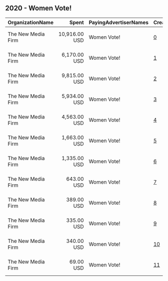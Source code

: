 ## 2020 - Women Vote! 
|OrganizationName|Spent|PayingAdvertiserNames|CreativeUrls|Impressions|Genders|AgeBrackets|CountryCodes|BillingAddresses|CandidateBallotInformation|
|:---|---:|:---|:---|---:|:---|:---|:---|:---|:---|
|The New Media Firm|10,916.00 USD|Women Vote!|[0](https://www.snap.com/political-ads/asset/832aa8e0bf02a312784924bc03dcdbd22640b900dd6f96627bba745649b8366a?mediaType=mp4)|1,002,895|FEMALE|18+|united states|"1730 Rhode Island Ave, NW Ste 213,Washington,20036,US"|Women Vote|
|The New Media Firm|6,170.00 USD|Women Vote!|[1](https://www.snap.com/political-ads/asset/418f37b8488c18d2f1ed3eabf3d4f5b98bbc7ab47e2e327ee93509854e0e0f0b?mediaType=mp4)|635,473|MALE|18+|united states|"1730 Rhode Island Ave, NW Ste 213,Washington,20036,US"|Women Vote|
|The New Media Firm|9,815.00 USD|Women Vote!|[2](https://www.snap.com/political-ads/asset/418f37b8488c18d2f1ed3eabf3d4f5b98bbc7ab47e2e327ee93509854e0e0f0b?mediaType=mp4)|594,161|FEMALE|18+|united states|"1730 Rhode Island Ave, NW Ste 213,Washington,20036,US"|Women Vote|
|The New Media Firm|5,934.00 USD|Women Vote!|[3](https://www.snap.com/political-ads/asset/5272fd6b64dcf254c3e79836f901881c6b599daab70d4f271ba27ffeb8380a78?mediaType=mp4)|478,042|FEMALE|18+|united states|"1730 Rhode Island Ave, NW Ste 213,Washington,20036,US"|Women Vote|
|The New Media Firm|4,563.00 USD|Women Vote!|[4](https://www.snap.com/political-ads/asset/5272fd6b64dcf254c3e79836f901881c6b599daab70d4f271ba27ffeb8380a78?mediaType=mp4)|431,126|MALE|18+|united states|"1730 Rhode Island Ave, NW Ste 213,Washington,20036,US"|Women Vote|
|The New Media Firm|1,663.00 USD|Women Vote!|[5](https://www.snap.com/political-ads/asset/832aa8e0bf02a312784924bc03dcdbd22640b900dd6f96627bba745649b8366a?mediaType=mp4)|124,840|MALE|18+|united states|"1730 Rhode Island Ave, NW Ste 213,Washington,20036,US"|Women Vote|
|The New Media Firm|1,335.00 USD|Women Vote!|[6](https://www.snap.com/political-ads/asset/e4fb43cf9da554a7a035e28a8c8518576b4d9c290b91396a5a6f2f5721403f50?mediaType=mp4)|80,880|FEMALE|18+|united states|"1730 Rhode Island Ave, NW Ste 213,Washington,20036,US"|Women Vote|
|The New Media Firm|643.00 USD|Women Vote!|[7](https://www.snap.com/political-ads/asset/e4fb43cf9da554a7a035e28a8c8518576b4d9c290b91396a5a6f2f5721403f50?mediaType=mp4)|55,098|MALE|18+|united states|"1730 Rhode Island Ave, NW Ste 213,Washington,20036,US"|Women Vote|
|The New Media Firm|389.00 USD|Women Vote!|[8](https://www.snap.com/political-ads/asset/6f961830a663c6f17f443da400de197e097b299eb718bcc57dc74316124bed0c?mediaType=mp4)|31,559||18+|united states|"1730 Rhode Island Ave, NW Ste 213,Washington,20036,US"|Women Vote|
|The New Media Firm|335.00 USD|Women Vote!|[9](https://www.snap.com/political-ads/asset/6f961830a663c6f17f443da400de197e097b299eb718bcc57dc74316124bed0c?mediaType=mp4)|28,439|FEMALE|18+|united states|"1730 Rhode Island Ave, NW Ste 213,Washington,20036,US"|Women Vote|
|The New Media Firm|340.00 USD|Women Vote!|[10](https://www.snap.com/political-ads/asset/51f881e034174ad1a9039986bb17f3b920d9088bd7528fe17db5bbd04c902724?mediaType=mp4)|23,166|MALE|18+|united states|"1730 Rhode Island Ave, NW Ste 213,Washington,20036,US"|Women Vote|
|The New Media Firm|69.00 USD|Women Vote!|[11](https://www.snap.com/political-ads/asset/6c6e4d8500ace354166521a83d21ee88c25af283118114ddae1aaef18dec2f34?mediaType=mp4)|4,406|MALE|18+|united states|"1730 Rhode Island Ave, NW Ste 213,Washington,20036,US"|Women Vote|
